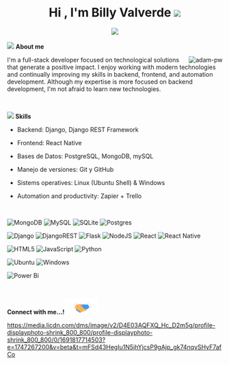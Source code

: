 <h1 align="center"><b>Hi , I'm Billy Valverde </b><img src="https://media.giphy.com/media/hvRJCLFzcasrR4ia7z/giphy.gif" width="35"></h1>

<p align="center">
  <a href="https://github.com/DenverCoder1/readme-typing-svg">
    <img src="https://readme-typing-svg.herokuapp.com?font=Time+New+Roman&color=cyan&size=25&center=true&vCenter=true&width=800&height=100&lines=Hi,+Welcome+to+my+profile!;Developer+Full-Stack;passionate+about++tecnology+and+social+impact">
  </a>
</p>

<picture><img src = "https://github.com/7oSkaaa/7oSkaaa/blob/main/Images/about_me.gif?raw=true" width=40px></picture> **About me**

<p><img align="right" src="https://github.com/Adam-pw/Adam-pw/blob/main/animation_500_kxa883sd.gif" alt="adam-pw" /></p>

<p>I'm a full-stack developer focused on technological solutions that generate a positive impact. I enjoy working with modern technologies and continually improving my skills in backend, frontend, and automation development. Although my expertise is more focused on backend development, I'm not afraid to learn new technologies.</p>

<br>

<img src="https://media2.giphy.com/media/QssGEmpkyEOhBCb7e1/giphy.gif?cid=ecf05e47a0n3gi1bfqntqmob8g9aid1oyj2wr3ds3mg700bl&rid=giphy.gif" width ="35"><b> Skills</b> <p align="center">

- Backend: Django, Django REST Framework
- Frontend: React Native
- Bases de Datos: PostgreSQL, MongoDB, mySQL
- Manejo de versiones: Git y GitHub
- Sistems operatives: Linux (Ubuntu Shell) & Windows
- Automation and productivity: Zapier + Trello

  <br>

![MongoDB](https://img.shields.io/badge/MongoDB-%234ea94b.svg?style=for-the-badge&logo=mongodb&logoColor=white) ![MySQL](https://img.shields.io/badge/mysql-4479A1.svg?style=for-the-badge&logo=mysql&logoColor=white) ![SQLite](https://img.shields.io/badge/sqlite-%2307405e.svg?style=for-the-badge&logo=sqlite&logoColor=white) ![Postgres](https://img.shields.io/badge/postgres-%23316192.svg?style=for-the-badge&logo=postgresql&logoColor=white)
<br>

![Django](https://img.shields.io/badge/django-%23092E20.svg?style=for-the-badge&logo=django&logoColor=white) ![DjangoREST](https://img.shields.io/badge/DJANGO-REST-ff1709?style=for-the-badge&logo=django&logoColor=white&color=ff1709&labelColor=gray) ![Flask](https://img.shields.io/badge/flask-%23000.svg?style=for-the-badge&logo=flask&logoColor=white) ![NodeJS](https://img.shields.io/badge/node.js-6DA55F?style=for-the-badge&logo=node.js&logoColor=white) ![React](https://img.shields.io/badge/react-%2320232a.svg?style=for-the-badge&logo=react&logoColor=%2361DAFB) ![React Native](https://img.shields.io/badge/react_native-%2320232a.svg?style=for-the-badge&logo=react&logoColor=%2361DAFB) 
<br>

![HTML5](https://img.shields.io/badge/html5-%23E34F26.svg?style=for-the-badge&logo=html5&logoColor=white) ![JavaScript](https://img.shields.io/badge/javascript-%23323330.svg?style=for-the-badge&logo=javascript&logoColor=%23F7DF1E) ![Python](https://img.shields.io/badge/python-3670A0?style=for-the-badge&logo=python&logoColor=ffdd54)
<br>

![Ubuntu](https://img.shields.io/badge/Ubuntu-E95420?style=for-the-badge&logo=ubuntu&logoColor=white) ![Windows](https://img.shields.io/badge/Windows-0078D6?style=for-the-badge&logo=windows&logoColor=white)
<br>

![Power Bi](https://img.shields.io/badge/power_bi-F2C811?style=for-the-badge&logo=powerbi&logoColor=black)

<br>

<b> Connect with me...!</b><img src="https://github.com/0xAbdulKhalid/0xAbdulKhalid/raw/main/assets/mdImages/handshake.gif" width ="80">

https://media.licdn.com/dms/image/v2/D4E03AQFXQ_Hc_D2m5g/profile-displayphoto-shrink_800_800/profile-displayphoto-shrink_800_800/0/1691817714503?e=1747267200&v=beta&t=mFSd43HegIu1N5jhYjcsP9gAjp_gk74nqvSHyF7afCo






